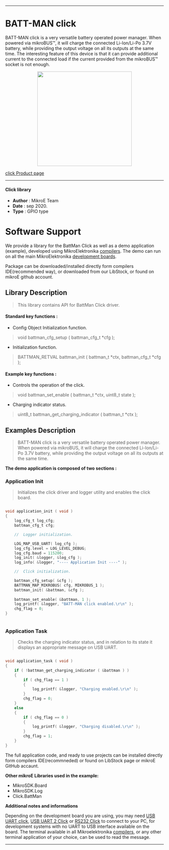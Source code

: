 
---
# BATT-MAN click

BATT-MAN click is a very versatile battery operated power manager. When powered via mikroBUS™, it will charge the connected Li-Ion/Li-Po 3.7V battery, while providing the output voltage on all its outputs at the same time. The interesting feature of this device is that it can provide additional current to the connected load if the current provided from the mikroBUS™ socket is not enough.

<p align="center">
  <img src="https://download.mikroe.com/images/click_for_ide/battman_click.png" height=300px>
</p>


[click Product page](https://www.mikroe.com/batt-man-click)

---


#### Click library 

- **Author**        : MikroE Team
- **Date**          : sep 2020.
- **Type**          : GPIO type


# Software Support

We provide a library for the BattMan Click 
as well as a demo application (example), developed using MikroElektronika 
[compilers](https://shop.mikroe.com/compilers). 
The demo can run on all the main MikroElektronika [development boards](https://shop.mikroe.com/development-boards).

Package can be downloaded/installed directly form compilers IDE(recommended way), or downloaded from our LibStock, or found on mikroE github account. 

## Library Description

> This library contains API for BattMan Click driver.

#### Standard key functions :

- Config Object Initialization function.
> void battman_cfg_setup ( battman_cfg_t *cfg ); 
 
- Initialization function.
> BATTMAN_RETVAL battman_init ( battman_t *ctx, battman_cfg_t *cfg );


#### Example key functions :

- Controls the operation of the click.
> void battman_set_enable ( battman_t *ctx, uint8_t state );
 
- Charging indicator status.
> uint8_t battman_get_charging_indicator ( battman_t *ctx );

## Examples Description

> BATT-MAN click is a very versatile battery operated power manager. When powered via mikroBUS,
> it will charge the connected Li-Ion/Li-Po 3.7V battery, while providing the output voltage 
> on all its outputs at the same time.

**The demo application is composed of two sections :**

### Application Init 

> Initializes the click driver and logger utility and enables the click board.

```c

void application_init ( void )
{
    log_cfg_t log_cfg;
    battman_cfg_t cfg;

    //  Logger initialization.

    LOG_MAP_USB_UART( log_cfg );
    log_cfg.level = LOG_LEVEL_DEBUG;
    log_cfg.baud = 115200;
    log_init( &logger, &log_cfg );
    log_info( &logger, "---- Application Init ----" );

    //  Click initialization.

    battman_cfg_setup( &cfg );
    BATTMAN_MAP_MIKROBUS( cfg, MIKROBUS_1 );
    battman_init( &battman, &cfg );
    
    battman_set_enable( &battman, 1 );
    log_printf( &logger, "BATT-MAN click enabled.\r\n" );
    chg_flag = 0;
}
  
```

### Application Task

> Checks the charging indicator status, and in relation to its state it displays an appropriate message on USB UART.

```c

void application_task ( void )
{
    if ( !battman_get_charging_indicator ( &battman ) )
    {
        if ( chg_flag == 1 )
        {
            log_printf( &logger, "Charging enabled.\r\n" );
        }
        chg_flag = 0;
    }
    else
    {
        if ( chg_flag == 0 )
        {
            log_printf( &logger, "Charging disabled.\r\n" );
        }
        chg_flag = 1;
    }
}  

```


The full application code, and ready to use projects can be  installed directly form compilers IDE(recommneded) or found on LibStock page or mikroE GitHub accaunt.

**Other mikroE Libraries used in the example:** 

- MikroSDK.Board
- MikroSDK.Log
- Click.BattMan

**Additional notes and informations**

Depending on the development board you are using, you may need 
[USB UART click](https://shop.mikroe.com/usb-uart-click), 
[USB UART 2 Click](https://shop.mikroe.com/usb-uart-2-click) or 
[RS232 Click](https://shop.mikroe.com/rs232-click) to connect to your PC, for 
development systems with no UART to USB interface available on the board. The 
terminal available in all Mikroelektronika 
[compilers](https://shop.mikroe.com/compilers), or any other terminal application 
of your choice, can be used to read the message.



---

